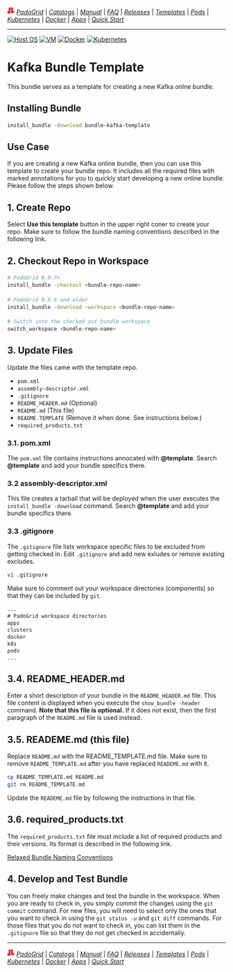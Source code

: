 ![PadoGrid](https://github.com/padogrid/padogrid/raw/develop/images/padogrid-3d-16x16.png) [*PadoGrid*](https://github.com/padogrid) | [*Catalogs*](https://github.com/padogrid/catalog-bundles/blob/master/all-catalog.md) | [*Manual*](https://github.com/padogrid/padogrid/wiki) | [*FAQ*](https://github.com/padogrid/padogrid/wiki/faq) | [*Releases*](https://github.com/padogrid/padogrid/releases) | [*Templates*](https://github.com/padogrid/padogrid/wiki/Using-Bundle-Templates) | [*Pods*](https://github.com/padogrid/padogrid/wiki/Understanding-Padogrid-Pods) | [*Kubernetes*](https://github.com/padogrid/padogrid/wiki/Kubernetes) | [*Docker*](https://github.com/padogrid/padogrid/wiki/Docker) | [*Apps*](https://github.com/padogrid/padogrid/wiki/Apps) | [*Quick Start*](https://github.com/padogrid/padogrid/wiki/Quick-Start)

---

<!-- Platforms -->
[![Host OS](https://github.com/padogrid/padogrid/wiki/images/padogrid-host-os.drawio.svg)](https://github.com/padogrid/padogrid/wiki/Platform-Host-OS) [![VM](https://github.com/padogrid/padogrid/wiki/images/padogrid-vm.drawio.svg)](https://github.com/padogrid/padogrid/wiki/Platform-VM) [![Docker](https://github.com/padogrid/padogrid/wiki/images/padogrid-docker.drawio.svg)](https://github.com/padogrid/padogrid/wiki/Platform-Docker) [![Kubernetes](https://github.com/padogrid/padogrid/wiki/images/padogrid-kubernetes.drawio.svg)](https://github.com/padogrid/padogrid/wiki/Platform-Kubernetes)

# Kafka Bundle Template

This bundle serves as a template for creating a new Kafka onlne bundle.

## Installing Bundle

```bash
install_bundle -download bundle-kafka-template
```

## Use Case

If you are creating a new Kafka online bundle, then you can use this template to create your bundle repo. It includes all the required files with marked annotations for you to quickly start developing a new online bundle. Please follow the steps shown below.

## 1. Create Repo

Select **Use this template** button in the upper right coner to create your repo. Make sure to follow the bundle naming conventions described in the following link.

## 2. Checkout Repo in Workspace

```bash
# PadoGrid 0.9.7+
install_bundle -checkout <bundle-repo-name>

# PadoGrid 0.9.6 and older
install_bundle -download -workspace <bundle-repo-name>

# Switch into the checked out bundle workspace
switch_workspace <bundle-repo-name>
```

## 3. Update Files

Update the files came with the template repo.

- `pom.xml`
- `assembly-descriptor.xml`
- `.gitignore`
- `README_HEADER.md` (Optional)
- `README.md` (This file)
- `README.TEMPLATE` (Remove it when done. See instructions below.)
- `required_products.txt`

### 3.1. pom.xml

The `pom.xml` file contains instructions annocated with **@template**. Search **@template** and add your bundle specifics there.

### 3.2 assembly-descriptor.xml

This file creates a tarball that will be deployed when the user executes the `install_bundle -download` command. Search **@template** and add your bundle specifics there.

### 3.3 .gitignore

The `.gitignore` file lists workspace specific files to be excluded from getting checked in. Edit `.gitignore` and add new exludes or remove existing excludes.

```bash
vi .gitignore
```

Make sure to comment out your workspace directories (components) so that they can be included by `git`.

```console
...
# PadoGrid workspace directories
apps
clusters
docker
k8s
pods
...
```

## 3.4. README_HEADER.md

Enter a short description of your bundle in the `README_HEADER.md` file. This file content is displayed when you execute the `show_bundle -header` command. **Note that this file is optional.** If it does not exist, then the first paragraph of the `README.md` file is used instead.

## 3.5. READEME.md (this file)

Replace `README.md` with the README_TEMPLATE.md file. Make sure to remove `README_TEMPLATE.md` after you have replaced `READEME.md` with it.

```bash
cp README_TEMPLATE.md README.md
git rm README_TEMPLATE.md
```

Update the `READEME.md` file by following the instructions in that file.

## 3.6. required_products.txt

The `required_products.txt` file must include a list of required products and their versions. Its format is described in the following link.

[Relaxed Bundle Naming Conventions](https://github.com/padogrid/padogrid/wiki/User-Bundle-Repos#relaxed-conventions)

## 4. Develop and Test Bundle

You can freely make changes and test the bundle in the workspace. When you are ready to check in, you simply commit the changes using the `git commit` command. For new files, you will need to select only the ones that you want to check in using the `git status -u` and `git diff` commands. For those files that you do not want to check in, you can list them in the `.gitignore` file so that they do not get checked in accidentally.

---

![PadoGrid](https://github.com/padogrid/padogrid/raw/develop/images/padogrid-3d-16x16.png) [*PadoGrid*](https://github.com/padogrid) | [*Catalogs*](https://github.com/padogrid/catalog-bundles/blob/master/all-catalog.md) | [*Manual*](https://github.com/padogrid/padogrid/wiki) | [*FAQ*](https://github.com/padogrid/padogrid/wiki/faq) | [*Releases*](https://github.com/padogrid/padogrid/releases) | [*Templates*](https://github.com/padogrid/padogrid/wiki/Using-Bundle-Templates) | [*Pods*](https://github.com/padogrid/padogrid/wiki/Understanding-Padogrid-Pods) | [*Kubernetes*](https://github.com/padogrid/padogrid/wiki/Kubernetes) | [*Docker*](https://github.com/padogrid/padogrid/wiki/Docker) | [*Apps*](https://github.com/padogrid/padogrid/wiki/Apps) | [*Quick Start*](https://github.com/padogrid/padogrid/wiki/Quick-Start)
